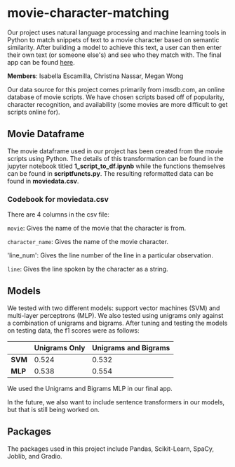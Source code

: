 # movie-character-matching

Our project uses natural language processing and machine learning tools in Python to match snippets of text to a movie character based on semantic similarity. After building a model to achieve this text, a user can then enter their own text (or someone else's) and see who they match with. The final app can be found [here](https://huggingface.co/spaces/christinaxxx/Movie_Character_Matching).

**Members**: Isabella Escamilla, Christina Nassar, Megan Wong

Our data source for this project comes primarily from imsdb.com, an online database of movie scripts. We have chosen scripts based off of popularity, character recognition, and availability (some movies are more difficult to get scripts online for). 

## Movie Dataframe
The movie dataframe used in our project has been created from the movie scripts using Python. The details of this transformation can be found in the jupyter notebook titled 
**1_script_to_df.ipynb** while the functions themselves can be found in **scriptfuncts.py**. The resulting reformatted data can be found in **moviedata.csv**.

### Codebook for moviedata.csv
There are 4 columns in the csv file:

`movie`: Gives the name of the movie that the character is from.

`character_name`: Gives the name of the movie character.

'line_num': Gives the line number of the line in a particular observation.

`line`: Gives the line spoken by the character as a string.

## Models
We tested with two different models: support vector machines (SVM) and multi-layer perceptrons (MLP). We also tested using unigrams only against a combination of unigrams and bigrams. After tuning and testing the models on testing data, the f1 scores were as follows:

| | Unigrams Only | Unigrams and Bigrams |
|---|---| --- |
|**SVM** | 0.524 | 0.532 |
|**MLP** | 0.538 | 0.554 |

We used the Unigrams and Bigrams MLP in our final app.

In the future, we also want to include sentence transformers in our models, but that is still being worked on.

## Packages
The packages used in this project include Pandas, Scikit-Learn, SpaCy, Joblib, and Gradio.

